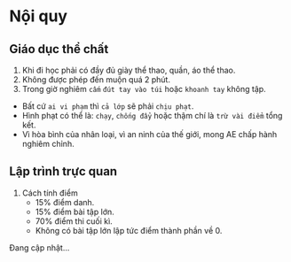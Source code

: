 # Nội quy
## Giáo dục thể chất
1. Khi đi học phải có đầy đủ giày thể thao, quần, áo thể thao.
2. Không được phép đến muộn quá 2 phút.
3. Trong giờ nghiêm `cấm` `đút tay vào túi` hoặc `khoanh tay` không tập.
- Bất cứ `ai vi phạm` thì `cả lớp` sẽ phải `chịu phạt`.
- Hình phạt có thể là: `chạy`, `chống đẩy` hoặc thậm chí là `trừ vài điểm` tổng kết.
- Vì hòa bình của nhân loại, vì an ninh của thế giới, mong AE chấp hành nghiêm chỉnh.

## Lập trình trực quan
1. Cách tính điểm
	- 15% điểm danh.
	- 15% điểm bài tập lớn.
	- 70% điểm thi cuối kì.
	- Không có bài tập lớn lập tức điểm thành phần về 0.

Đang cập nhật...
